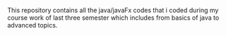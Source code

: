 This repository contains all the java/javaFx codes that i coded during my course work of last three semester which includes from basics of java to advanced topics.
